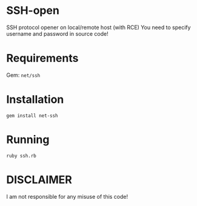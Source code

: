 # SSH-open
SSH protocol opener on local/remote host (with RCE)
You need to specify username and password in source code!

# Requirements
Gem: `net/ssh`

# Installation
`gem install net-ssh`

# Running
`ruby ssh.rb`

# DISCLAIMER
I am not responsible for any misuse of this code!
